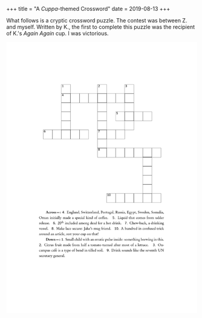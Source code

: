 +++
title = "A *Cuppa*-themed Crossword"
date = 2019-08-13
+++

What follows is a cryptic crossword puzzle.  The contest was between Z. and myself.  Written by K., the first to complete this puzzle was the recipient of K.'s <i>Again Again</i> cup.  I was victorious.

![crossword](./assets/crossword.png)
